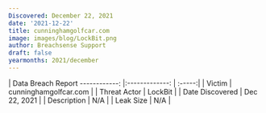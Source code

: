```yaml
---
Discovered: December 22, 2021
date: '2021-12-22'
title: cunninghamgolfcar.com
image: images/blog/LockBit.png
author: Breachsense Support
draft: false
yearmonths: 2021/december
---
```



| Data Breach Report
------------:   |:-------------:    | :-----:|
| Victim    | cunninghamgolfcar.com      | 
| Threat Actor    | LockBit      | 
| Date Discovered    | Dec 22, 2021      | 
| Description    | N/A      | 
| Leak Size    | N/A      | 

